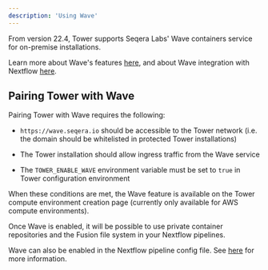 ```yaml
---
description: 'Using Wave'
---
```


From version 22.4, Tower supports Seqera Labs' Wave containers service for on-premise installations. 

Learn more about Wave's features [here](https://wave.seqera.io), and about Wave integration with Nextflow [here](https://www.nextflow.io/docs/latest/wave.html).


## Pairing Tower with Wave

Pairing Tower with Wave requires the following:

- `https://wave.seqera.io` should be accessible to the Tower network (i.e. the domain should be whitelisted in protected Tower installations)

- The Tower installation should allow ingress traffic from the Wave service

- The `TOWER_ENABLE_WAVE` environment variable must be set to `true` in Tower configuration environment

When these conditions are met, the Wave feature is available on the Tower compute environment creation page (currently only available for AWS compute environments).

Once Wave is enabled, it will be possible to use private container repositories and the Fusion file system in your Nextflow pipelines.

Wave can also be enabled in the Nextflow pipeline config file. See [here](https://www.nextflow.io/docs/latest/wave.html) for more information.
